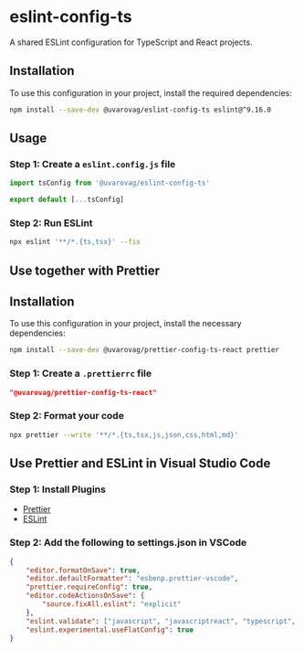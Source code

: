 # eslint-config-ts

A shared ESLint configuration for TypeScript and React projects.

## Installation

To use this configuration in your project, install the required dependencies:

```bash
npm install --save-dev @uvarovag/eslint-config-ts eslint@^9.16.0
```

## Usage

### Step 1: Create a `eslint.config.js` file

```js
import tsConfig from '@uvarovag/eslint-config-ts'

export default [...tsConfig]
```

### Step 2: Run ESLint

```bash
npx eslint '**/*.{ts,tsx}' --fix
```

## Use together with Prettier

## Installation

To use this configuration in your project, install the necessary dependencies:

```bash
npm install --save-dev @uvarovag/prettier-config-ts-react prettier
```

### Step 1: Create a `.prettierrc` file

```json
"@uvarovag/prettier-config-ts-react"
```

### Step 2: Format your code

```bash
npx prettier --write '**/*.{ts,tsx,js,json,css,html,md}'
```

## Use Prettier and ESLint in Visual Studio Code

### Step 1: Install Plugins

- [Prettier](https://marketplace.visualstudio.com/items?itemName=esbenp.prettier-vscode)
- [ESLint](https://marketplace.visualstudio.com/items?itemName=dbaeumer.vscode-eslint)

### Step 2: Add the following to settings.json in VSCode

```json
{
    "editor.formatOnSave": true,
    "editor.defaultFormatter": "esbenp.prettier-vscode",
    "prettier.requireConfig": true,
    "editor.codeActionsOnSave": {
        "source.fixAll.eslint": "explicit"
    },
    "eslint.validate": ["javascript", "javascriptreact", "typescript", "typescriptreact"],
    "eslint.experimental.useFlatConfig": true
}
```
